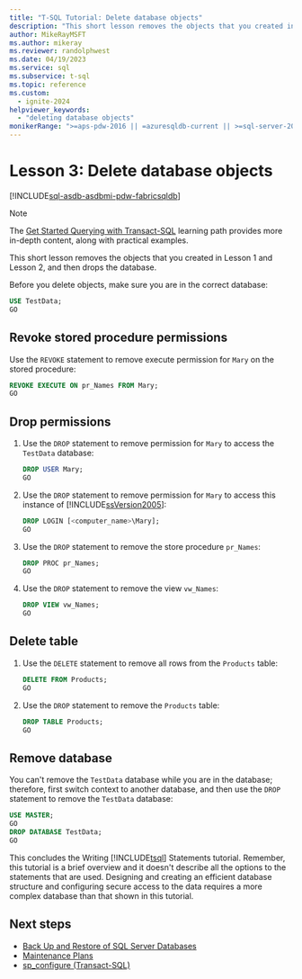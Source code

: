 ```yaml
---
title: "T-SQL Tutorial: Delete database objects"
description: "This short lesson removes the objects that you created in Lesson 1 and Lesson 2, and then drops the database."
author: MikeRayMSFT
ms.author: mikeray
ms.reviewer: randolphwest
ms.date: 04/19/2023
ms.service: sql
ms.subservice: t-sql
ms.topic: reference
ms.custom:
  - ignite-2024
helpviewer_keywords:
  - "deleting database objects"
monikerRange: ">=aps-pdw-2016 || =azuresqldb-current || >=sql-server-2016 || >=sql-server-linux-2017 || =azuresqldb-mi-current || =fabric"
---
```

# Lesson 3: Delete database objects

[!INCLUDE[sql-asdb-asdbmi-pdw-fabricsqldb](../includes/applies-to-version/sql-asdb-asdbmi-pdw-fabricsqldb.md)]

> [!NOTE]  
> The [Get Started Querying with Transact-SQL](/training/paths/get-started-querying-with-transact-sql/) learning path provides more in-depth content, along with practical examples.

This short lesson removes the objects that you created in Lesson 1 and Lesson 2, and then drops the database.

Before you delete objects, make sure you are in the correct database:

```sql
USE TestData;
GO
```

## Revoke stored procedure permissions

Use the `REVOKE` statement to remove execute permission for `Mary` on the stored procedure:

```sql
REVOKE EXECUTE ON pr_Names FROM Mary;
GO
```

## Drop permissions

1. Use the `DROP` statement to remove permission for `Mary` to access the `TestData` database:

   ```sql
   DROP USER Mary;
   GO
   ```

1. Use the `DROP` statement to remove permission for `Mary` to access this instance of [!INCLUDE[ssVersion2005](../includes/ssversion2005-md.md)]:

   ```sql
   DROP LOGIN [<computer_name>\Mary];
   GO
   ```

1. Use the `DROP` statement to remove the store procedure `pr_Names`:

   ```sql
   DROP PROC pr_Names;
   GO
   ```

1. Use the `DROP` statement to remove the view `vw_Names`:

   ```sql
   DROP VIEW vw_Names;
   GO
   ```

## Delete table

1. Use the `DELETE` statement to remove all rows from the `Products` table:

    ```sql
    DELETE FROM Products;
    GO
    ```

1. Use the `DROP` statement to remove the `Products` table:

    ```sql
    DROP TABLE Products;
    GO
    ```

## Remove database

You can't remove the `TestData` database while you are in the database; therefore, first switch context to another database, and then use the `DROP` statement to remove the `TestData` database:

  ```sql
  USE MASTER;
  GO
  DROP DATABASE TestData;
  GO
  ```

This concludes the Writing [!INCLUDE[tsql](../includes/tsql-md.md)] Statements tutorial. Remember, this tutorial is a brief overview and it doesn't describe all the options to the statements that are used. Designing and creating an efficient database structure and configuring secure access to the data requires a more complex database than that shown in this tutorial.

## Next steps

- [Back Up and Restore of SQL Server Databases](../relational-databases/backup-restore/back-up-and-restore-of-sql-server-databases.md)
- [Maintenance Plans](../relational-databases/maintenance-plans/maintenance-plans.md)
- [sp_configure (Transact-SQL)](../relational-databases/system-stored-procedures/sp-configure-transact-sql.md)
